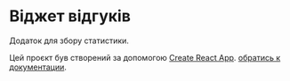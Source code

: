 # Віджет відгуків

Додаток для збору статистики.

Цей проєкт був створений за допомогою
[Create React App](https://github.com/facebook/create-react-app).
[обратись к документации](https://facebook.github.io/create-react-app/docs/getting-started).
